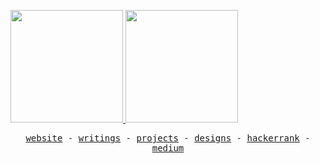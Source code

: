 <!-- <h3 align="center">Hello!</h3>
<p align="center">
  <samp> 
    "Rosa is the best engineer I've ever known."
  </samp>
   <samp> 
    — My mama
  </samp>
</p>

<p align="center">
  <img src="https://github.blog/wp-content/uploads/2018/10/46896184-b679fc80-ce30-11e8-88bf-921e9b788f7c.gif?resize=200%2C200" width="30px"/>
</p> -->

<!-- ## My Stats
 -->
 
 <p>
<a href="https://github.com/rosatiara">
  <img height="180em" src="https://github-readme-stats.vercel.app/api?username=rosatiara&show_icons=true&theme=gotham&count_private=true&border_color=252C2A" />
  <img height="180em" src="https://github-readme-stats.vercel.app/api/top-langs/?username=rosatiara&layout=compact&theme=gotham&border_color=252C2A&langs_count=6" />
</a>
</p> 



<!--
![](https://hit.yhype.me/github/profile?user_id=55318172) -->
<p align="center">
<!--         <img src="https://github.blog/wp-content/uploads/2018/10/46896184-b679fc80-ce30-11e8-88bf-921e9b788f7c.gif?resize=200%2C200" width="20px"/> -->
  <samp>
    <a href="https://rosatiara.me">website</a> -
    <a href="https://rosatiara.me/blog">writings</a> -
    <a href="https://rosatiara.me/projects">projects</a> -
    <a href="https://dribbble.com/rosatiara">designs</a> -
    <a href="https://hackerrank.com/rosatee">hackerrank</a> -
    <a href="https://medium.com/@rszt">medium</a> 
  </samp>
<!--       <img src="https://github.blog/wp-content/uploads/2018/10/46896184-b679fc80-ce30-11e8-88bf-921e9b788f7c.gif?resize=200%2C200" width="20px"/> -->
</p>
